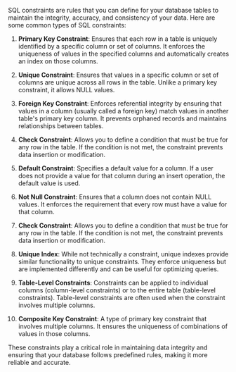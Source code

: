 SQL constraints are rules that you can define for your database tables to maintain the integrity, accuracy, and consistency of your data. Here are some common types of SQL constraints:

1. **Primary Key Constraint**: Ensures that each row in a table is uniquely identified by a specific column or set of columns. It enforces the uniqueness of values in the specified columns and automatically creates an index on those columns.

2. **Unique Constraint**: Ensures that values in a specific column or set of columns are unique across all rows in the table. Unlike a primary key constraint, it allows NULL values.

3. **Foreign Key Constraint**: Enforces referential integrity by ensuring that values in a column (usually called a foreign key) match values in another table's primary key column. It prevents orphaned records and maintains relationships between tables.

4. **Check Constraint**: Allows you to define a condition that must be true for any row in the table. If the condition is not met, the constraint prevents data insertion or modification.

5. **Default Constraint**: Specifies a default value for a column. If a user does not provide a value for that column during an insert operation, the default value is used.

6. **Not Null Constraint**: Ensures that a column does not contain NULL values. It enforces the requirement that every row must have a value for that column.

7. **Check Constraint**: Allows you to define a condition that must be true for any row in the table. If the condition is not met, the constraint prevents data insertion or modification.

8. **Unique Index**: While not technically a constraint, unique indexes provide similar functionality to unique constraints. They enforce uniqueness but are implemented differently and can be useful for optimizing queries.

9. **Table-Level Constraints**: Constraints can be applied to individual columns (column-level constraints) or to the entire table (table-level constraints). Table-level constraints are often used when the constraint involves multiple columns.

10. **Composite Key Constraint**: A type of primary key constraint that involves multiple columns. It ensures the uniqueness of combinations of values in those columns.

These constraints play a critical role in maintaining data integrity and ensuring that your database follows predefined rules, making it more reliable and accurate.